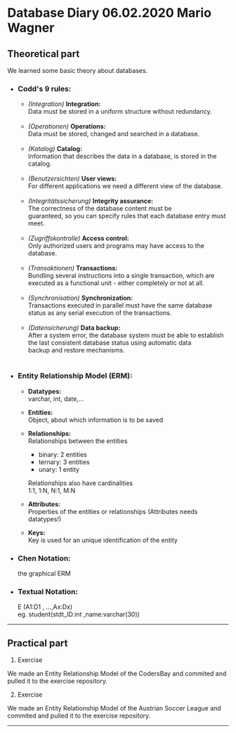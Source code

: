 # Database Diary 06.02.2020 Mario Wagner

## Theoretical part 

We learned some basic theory about databases. 
* ### Codd's 9 rules:
  * *(Integration)* **Integration:** <br/>Data must be stored in a uniform structure without redundancy.<br/><br/>
  * *(Operationen)* **Operations:** <br/>Data must be stored, changed and searched in a database.<br/><br/>
  * *(Katalog)* **Catalog:** <br/>Information that describes the data in a database, is stored in the catalog.<br/><br/>
  * *(Benutzersichten)* **User views:** <br/>For different applications we need a different view of the database.<br/><br/>
  * *(Integritätssicherung)* **Integrity assurance:** <br/>The correctness of the database content must be <br/>guaranteed, so you can specify rules that each database entry must meet.<br/><br/>
  * *(Zugriffskontrolle)* **Access control:** <br/>Only authorized users and programs may have access to the database.<br/><br/>
  * *(Transaktionen)* **Transactions:** <br/>Bundling several instructions into a single transaction, which are <br/> executed as a functional unit - either completely or not at all.<br/><br/>
  * *(Synchronisation)* **Synchronization:** <br/>Transactions executed in parallel must have the same database <br/>status as any serial execution of the transactions.<br/><br/> 
  * *(Datensicherung)* **Data backup:** <br/>After a system error, the database system must be able to establish <br/>the last consistent database status using automatic data <br/>backup and restore mechanisms.<br/><br/>
   
* ### Entity Relationship Model (ERM):
  * **Datatypes:** <br/>
    varchar, int, date,...
  
  * **Entities:** <br/>
    Object, about which information is to be saved

  * **Relationships:** <br/>
    Relationships between the entities
    * binary: 2 entities
    * ternary: 3 entities
    * unary: 1 entity
  
    Relationships also have cardinalities<br/>
    1:1, 1:N, N:1, M:N

  * **Attributes:** <br/>
    Properties of the entities or relationships
    (Attributes needs datatypes!)

  * **Keys:** <br/>
    Key is used for an unique identification of the entity

* ### Chen Notation:
  the graphical ERM

* ### Textual Notation:
    E (A1:D1 , ...,Ax:Dx)<br/>
 eg. student(stdt_ID:int ,name:varchar(30))


---
## Practical part

1. Exercise

We made an Entity Relationship Model of the CodersBay and commited and pulled it to the exercise repository.

2. Exercise

We made an Entity Relationship Model of the
Austrian Soccer League and commited and pulled it to the exercise repository.

---